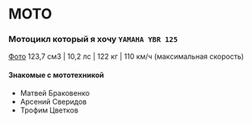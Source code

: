 # MOTO
### Мотоцикл который я хочу `YAMAHA YBR 125`
[Фото](https://upload.wikimedia.org/wikipedia/commons/thumb/7/7f/Yamaha_YBR125_%28Fuel_Injection_-_EU_Spec%29.JPG/800px-Yamaha_YBR125_%28Fuel_Injection_-_EU_Spec%29.JPG?20100111175939)
123,7 см3 | 10,2 лс | 122 кг | 110 км/ч (максимальная скорость)


#### Знакомые с мототехникой
- Матвей Браковенко
- Арсений Сверидов
- Трофим Цветков
